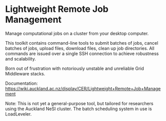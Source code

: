 Lightweight Remote Job Management
===

Manage computational jobs on a cluster from your desktop computer.

This toolkit contains command-line tools to submit batches of jobs, cancel batches of jobs, upload files, download files, clean up job directories.
All commands are issued over a single SSH connection to achieve robustness and scalability.

Born out of frustration with notoriously unstable and unreliable Grid Middleware stacks.

Documentation:
https://wiki.auckland.ac.nz/display/CER/Lightweight+Remote+Job+Management

Note:
This is not yet a general-purpose tool, but tailored for researchers using the Auckland NeSI cluster.
The batch scheduling system in use is LoadLeveler.
